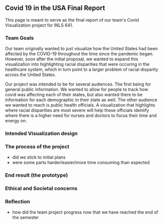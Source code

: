 ## Covid 19 in the USA Final Report

This page is meant to serve as the final report of our team's Covid Visualization project for INLS 641. 


### Team Goals

Our team originally wanted to just visualize how the United States had been affected by the COVID-19 throughout the time since the pandemic began. However, soon after the initial proposal, we wanted to expand this visualization into highlighting racial disparities that were occuring in the healthcare system, which in turn point to a larger problem of racial disparity across the United States. 

Our project was intended to be for several audiences. The first being for general public information. We wanted to allow for people to track how covid was affecting each of their states, but also wanted there to be information for each demographic in their state as well. The other audience we wanted to reach is public health officials. A visualization that highlights where racial disparities are most severe will help these officials identify where there is a higher need for nurses and doctors to focus their time and energy on. 

### Intended Visualization design


### The process of the project 

- did we stick to initial plans
- were some parts harder/easier/more time consuming than expected


### End result (the prototype)


### Ethical and Societal concerns


### Reflection

- how did the team project progress now that we have reached the end of the semester
